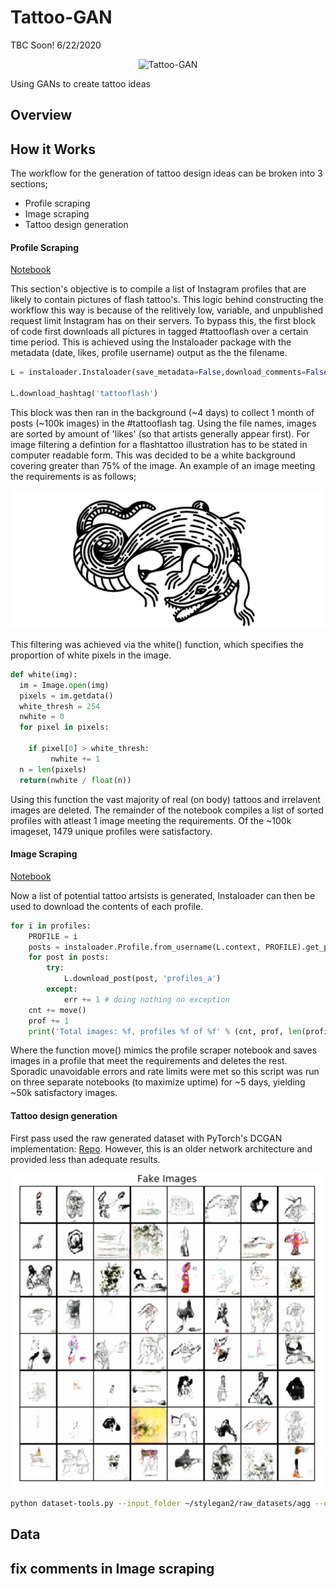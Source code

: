# Tattoo-GAN

TBC Soon! 6/22/2020

<p align="center">
  <img src="https://github.com/silkdom/Tattoo-GAN/blob/master/img/Tattoo-GAN.gif?raw=true" alt="Tattoo-GAN"/>
</p>

Using GANs to create tattoo ideas

## Overview

## How it Works

The workflow for the generation of tattoo design ideas can be broken into 3 sections;

- Profile scraping
- Image scraping
- Tattoo design generation

#### Profile Scraping
[Notebook](https://github.com/silkdom/Tattoo-GAN/blob/master/Profile_Scraper.ipynb)

This section's objective is to compile a list of Instagram profiles that are likely to contain pictures of flash tattoo's. This logic behind constructing the workflow this way is because of the relitively low, variable, and unpublished request limit Instagram has on their servers. To bypass this, the first block of code first downloads all pictures in tagged #tattooflash over a certain time period. This is achieved using the Instaloader package with the metadata (date, likes, profile username) output as the the filename. 

```python
L = instaloader.Instaloader(save_metadata=False,download_comments=False,download_geotags=False,download_videos=False, filename_pattern="{date_utc}_UTC_likes_{likes}_profile_{profile}", post_metadata_txt_pattern="")

L.download_hashtag('tattooflash')
```

This block was then ran in the background (~4 days) to collect 1 month of posts (~100k images) in the #tattooflash tag. Using the file names, images are sorted by amount of 'likes' (so that artists generally appear first). For image filtering a defintion for a flashtattoo illustration has to be stated in computer readable form. This was decided to be a white background covering greater than 75% of the image. An example of an image meeting the requirements is as follows;

<p align="center">
  <img src="https://github.com/silkdom/Tattoo-GAN/blob/master/img/croc3.png?raw=true" alt="croc"/>
</p>

This filtering was achieved via the white() function, which specifies the proportion of white pixels in the image. 

```python
def white(img):
  im = Image.open(img)
  pixels = im.getdata()          
  white_thresh = 254
  nwhite = 0
  for pixel in pixels:
  
    if pixel[0] > white_thresh:
         nwhite += 1
  n = len(pixels)
  return(nwhite / float(n))
```

Using this function the vast majority of real (on body) tattoos and irrelavent images are deleted. The remainder of the notebook compiles a list of sorted profiles with atleast 1 image meeting the requirements. Of the ~100k imageset, 1479 unique profiles were satisfactory. 

#### Image Scraping
[Notebook](https://github.com/silkdom/Tattoo-GAN/blob/master/Image_Scraper.ipynb)

Now a list of potential tattoo artsists is generated, Instaloader can then be used to download the contents of each profile. 

```python
for i in profiles:
    PROFILE = i
    posts = instaloader.Profile.from_username(L.context, PROFILE).get_posts()
    for post in posts:
        try:
            L.download_post(post, 'profiles_a')
        except:
            err += 1 # doing nothing on exception      
    cnt += move()
    prof += 1
    print('Total images: %f, profiles %f of %f' % (cnt, prof, len(profiles)))
```

Where the function move() mimics the profile scraper notebook and saves images in a profile that meet the requirements and deletes the rest. Sporadic unavoidable errors and rate limits were met so this script was run on three separate notebooks (to maximize uptime) for ~5 days, yielding ~50k satisfactory images. 

#### Tattoo design generation

First pass used the raw generated dataset with PyTorch's DCGAN implementation: [Repo](https://github.com/pytorch/examples/tree/master/dcgan). However, this is an older network architecture and provided less than adequate results. 

<p align="center">
  <img src="https://github.com/silkdom/Tattoo-GAN/blob/master/img/dcgan.png?raw=true" width="500" alt="dcgan"/>
</p>



```.bash
python dataset-tools.py --input_folder ~/stylegan2/raw_datasets/agg --output_folder ./output/agg/ --process_type square --border_type solid --border_color 255,255,255
```

## Data

## fix comments in Image scraping


